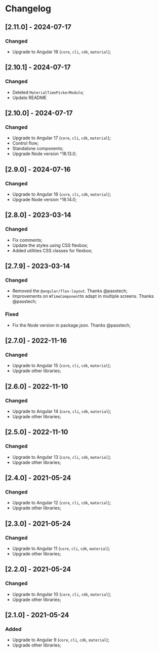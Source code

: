 # Changelog

## [2.11.0] - 2024-07-17

### Changed

- Upgrade to Angular 18 (`core`, `cli`, `cdk`, `material`);

## [2.10.1] - 2024-07-17

### Changed

- Deleted `MaterialTimePickerModule`;
- Update README

## [2.10.0] - 2024-07-17

### Changed

- Upgrade to Angular 17 (`core`, `cli`, `cdk`, `material`);
- Control flow;
- Standalone components;
- Upgrade Node version ^18.13.0;

## [2.9.0] - 2024-07-16

### Changed

- Upgrade to Angular 16 (`core`, `cli`, `cdk`, `material`);
- Upgrade Node version ^16.14.0;

## [2.8.0] - 2023-03-14

### Changed

- Fix comments;
- Update the styles using CSS flexbox;
- Added utilities CSS classes for flexbox;

## [2.7.9] - 2023-03-14

### Changed

- Removed the `@angular/flex-layout`. Thanks @passtech;
- Improvements on `WTimeComponent`to adapt in multiple screens. Thanks @passtech;

### Fixed

- Fix the Node version in package.json. Thanks @passtech;

## [2.7.0] - 2022-11-16

### Changed

- Upgrade to Angular 15 (`core`, `cli`, `cdk`, `material`);
- Upgrade other libraries;

## [2.6.0] - 2022-11-10

### Changed

- Upgrade to Angular 14 (`core`, `cli`, `cdk`, `material`);
- Upgrade other libraries;

## [2.5.0] - 2022-11-10

### Changed

- Upgrade to Angular 13 (`core`, `cli`, `cdk`, `material`);
- Upgrade other libraries;

## [2.4.0] - 2021-05-24

### Changed

- Upgrade to Angular 12 (`core`, `cli`, `cdk`, `material`);
- Upgrade other libraries;

## [2.3.0] - 2021-05-24

### Changed

- Upgrade to Angular 11 (`core`, `cli`, `cdk`, `material`);
- Upgrade other libraries;

## [2.2.0] - 2021-05-24

### Changed

- Upgrade to Angular 10 (`core`, `cli`, `cdk`, `material`);
- Upgrade other libraries;

## [2.1.0] - 2021-05-24

### Added

- Upgrade to Angular 9 (`core`, `cli`, `cdk`, `material`);
- Upgrade other libraries;
